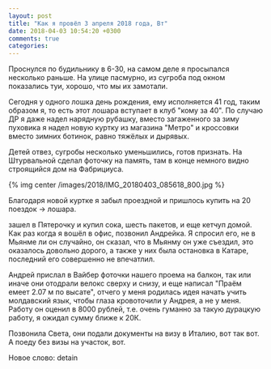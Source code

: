 ```yaml
---
layout: post
title: "Как я провёл 3 апреля 2018 года, Вт"
date: 2018-04-03 10:54:20 +0300
comments: true
categories: 
---
```

Проснулся по будильнику в 6-30, на самом деле я просыпался несколько раньше. На улице пасмурно, из сугроба под окном показались туи, хорошо, что мы их замотали.

Сегодня у одного лошка день рождения, ему исполняется 41 год, таким образом я, то есть этот лошара вступает в клуб "кому за 40". По случаю ДР я даже надел нарядную рубашку, вместо загаженного за зиму пуховика я надел новую куртку из магазина "Метро" и кроссовки вместо зимних ботинок, равно тяжёлых и дырявых.

Детей отвез, сугробы несколько уменьшились, готов признать. На Штурвальной сделал фоточку на память, там в конце немного видно строящийся дом на Фабрициуса.

{% img center /images/2018/IMG_20180403_085618_800.jpg %}

Благодаря новой куртке я забыл проездной и пришлось купить на 20 поездок -> лошара.

зашел в Пятерочку и купил сока, шесть пакетов, и еще кетчуп домой. Как раз когда я вошёл в офис, позвонил Андрейка. Я спросил его, не в Мьянме ли он случайно, он сказал, что в Мьянму он уже съездил, это оказалось довольно дорого, а также у них была остановка в Катаре, последний его совершенно не впечатлил.

Андрей прислал в Вайбер фоточки нашего проема на балкон, так или иначе они отодрали велокс сверху и снизу, и еще написал "Праём емеет 2.07 м по высате", отчего у меня родилась идея начать учить молдавский язык, чтобы глаза кровоточили у Андрея, а не у меня. Работу он оценил в 8000 рублей, т.е. очень гуманно за такую дурацкую работу, я ожидал сумму ближе к 20К. 



Позвонила Света, они подали документы на визу в Италию, вот так вот. А поеду без визы на участок, вот.


Новое слово: detain